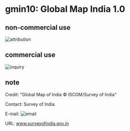 # gmin10: Global Map India 1.0
## non-commercial use
![attribution](https://globalmaps.github.io/globalmaps/attribution.png)
## commercial use
![inquiry](https://globalmaps.github.io/globalmaps/inquiry.png)

## note
Credit: "Global Map of India © ISCGM/Survey of India"

Contact: Survey of India.

E-mail: ![email](https://www.iscgm.org/gmd/images/email/india.png)

URL: www.surveyofindia.gov.in

